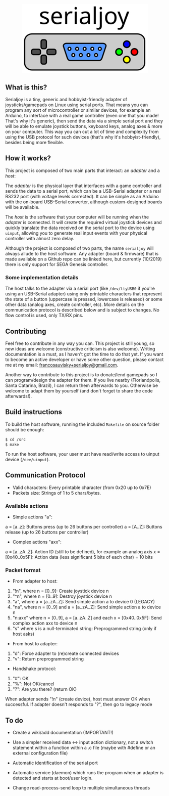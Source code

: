 <p align="center">
<img src="doc/serialjoy.svg" width="400">
</p>

## What is this?

Serialjoy is a tiny, generic and hobbyist-friendly adapter of joysticks/gamepads
on Linux using serial ports. That means you can program any sort of
microcontroller or similar devices, for example an Arduino, to interface with a
real game controller (even one that you made! That's why it's generic), then
send the data via a simple serial port and they will be able to emulate joystick
buttons, keyboard keys, analog axes & more on your computer. This way you can
cut a lot of time and complexity from using the USB protocol for such devices
(that's why it's hobbyist-friendly), besides being more flexible.

## How it works?

This project is composed of two main parts that interact: an *adapter* and a
*host*:

The *adapter* is the physical layer that interfaces with a game controller and
sends the data to a serial port, which can be a USB-Serial adapter or a real
RS232 port (with voltage levels corrected). It can be simple as an Arduino with
the on-board USB-Serial converter, although custom-designed boards will be
available.

The *host* is the software that your computer will be running when the *adapter*
is connected. It will create the required virtual joystick devices and quickly
translate the data received on the serial port to the device using `uinput`,
allowing you to generate real input events with your physical controller with
almost zero delay.

Although the project is composed of two parts, the name `serialjoy` will always
allude to the host software. Any adapter (board & firmware) that is made
available on a Github repo can be linked here, but currently (10/2019) there is
only support for SEGA Genesis controller.

### Some implementation details

The host talks to the adapter via a serial port (like `/dev/ttyUSB0` if you're
using an USB-Serial adapter) using only printable characters that represent the
state of a button (uppercase is pressed, lowercase is released) or some other
data (analog axes, create controller, etc). More details on the communication
protocol is described below and is subject to changes. No flow control is used,
only TX/RX pins.

## Contributing

Feel free to contribute in any way you can. This project is still young, so new
ideas are welcome (constructive criticism is also welcome). Writing
documentation is a must, as I haven't got the time to do that yet. If you want
to become an active developer or have some other question, please contact me at
my email:
[francosauvisky+serialjoy@gmail.com](mailto:francosauvisky+serialjoy@gmail.com).

Another way to contribute to this project is to donate/lend gamepads so I can
program/design the adapter for them. If you live nearby (Florianópolis, Santa
Catarina, Brazil), I can return them afterwards to you. Otherwise be welcome to
adapt them by yourself (and don't forget to share the code afterwards!).

## Build instructions

To build the host software, running the included `Makefile` on source folder
should be enough:

```
$ cd /src
$ make
```

To run the host software, your user must have read/write access to uinput device
(`/dev/uinput`).

## Communication Protocol

- Valid characters: Every printable character (from 0x20 up to 0x7E)
- Packets size: Strings of 1 to 5 chars/bytes.

### Available actions

- Simple actions "a":

a = [a..z]: Buttons press (up to 26 buttons per controller)
a = [A..Z]: Buttons release (up to 26 buttons per controller)

- Complex actions "axx":

a = [a..zA..Z]: Action ID (still to be defined), for example an analog axis
x = [0x40..0x5F]: Action data (less significant 5 bits of each char) = 10 bits

### Packet format

- From adapter to host:

1. "!n", where n = [0..9]: Create joystick device n
2. "^n", where n = [0..9]: Destroy joystick device n
3. "a", where a = [a..zA..Z]: Send simple action a to device 0 (LEGACY)
4. "na", where n = [0..9] and a = [a..zA..Z]: Send simple action a to device n
5. "n:axx" where n = [0..9], a = [a..zA..Z] and each x = [0x40..0x5F]: Send
complex action axx to device n
6. "s" where s is a null-terminated string: Preprogrammed string (only if host
asks)

- From host to adapter:

1. "d": Force adapter to (re)create connected devices
2. "v": Return preprogrammed string

- Handshake protocol:

1. "#": OK
2. "%": Not OK/cancel
3. "?": Are you there? (return OK)

When adapter sends "!n" (create device), host must answer OK when successful. If
adapter doesn't responds to "?", then go to legacy mode

## To do

- Create a wiki/add documentation (IMPORTANT!)

- Use a simpler received data <-> input action dictionary, not a switch
  statement within a function within a .c file (maybe with #define or an
  external configuration file)

- Automatic identification of the serial port

- Automatic service (daemon) which runs the program when an adapter is detected
  and starts at boot/user login.

- Change read-process-send loop to multiple simultaneous threads
